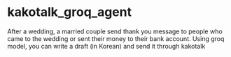 # kakotalk_groq_agent
After a wedding, a married couple send thank you message to people who came to the wedding or sent their money to their bank account. Using groq model, you can write a draft (in Korean) and send it through kakotalk
